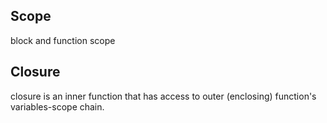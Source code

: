 ## Scope  
block and function scope 
## Closure  
closure is an inner function that has access to outer (enclosing) function's variables-scope chain. 